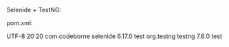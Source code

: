 Selenide + TestNG:

pom.xml:


<properties>
    <project.build.sourceEncoding>UTF-8</project.build.sourceEncoding>
    <maven.compiler.source>20</maven.compiler.source>
    <maven.compiler.target>20</maven.compiler.target>
  </properties>

  <dependencies>
    <dependency>
    <groupId>com.codeborne</groupId>
    <artifactId>selenide</artifactId>
    <version>6.17.0</version>
    <scope>test</scope>
</dependency>
    <!-- https://mvnrepository.com/artifact/org.testng/testng -->
<dependency>
    <groupId>org.testng</groupId>
    <artifactId>testng</artifactId>
    <version>7.8.0</version>
    <scope>test</scope>
</dependency>
  </dependencies>
</project>